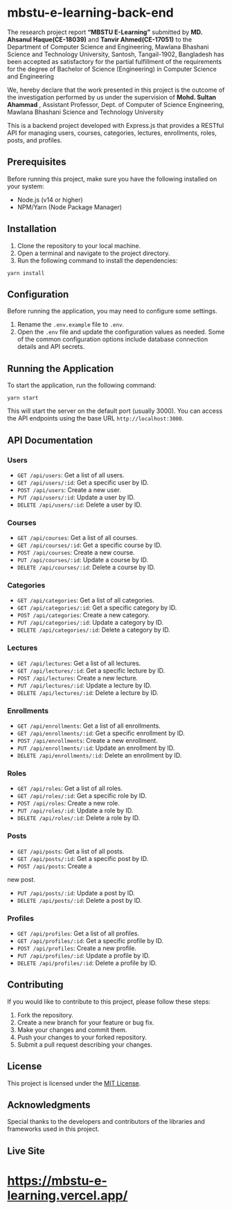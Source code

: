 # mbstu-e-learning-back-end

The research project report __“MBSTU E-Learning”__ submitted by **MD. Ahsanul Haque(CE-18039)** and **Tanvir Ahmed(CE-17051)** to the Department of Computer Science and Engineering, Mawlana Bhashani Science and Technology University, Santosh, Tangail-1902, Bangladesh has been accepted as satisfactory for the partial fulfillment of the requirements for the degree of Bachelor of Science (Engineering) in Computer Science and Engineering

We, hereby declare that the work presented in this project is the outcome of the investigation performed by us under the supervision of **Mohd. Sultan Ahammad** , Assistant Professor, Dept. of Computer of Science Engineering, Mawlana Bhashani Science and Technology University

This is a backend project developed with Express.js that provides a RESTful API for managing users, courses, categories, lectures, enrollments, roles, posts, and profiles.

## Prerequisites

Before running this project, make sure you have the following installed on your system:

- Node.js (v14 or higher)
- NPM/Yarn (Node Package Manager)

## Installation

1. Clone the repository to your local machine.
2. Open a terminal and navigate to the project directory.
3. Run the following command to install the dependencies:

```shell
yarn install
```

## Configuration

Before running the application, you may need to configure some settings. 

1. Rename the `.env.example` file to `.env`.
2. Open the `.env` file and update the configuration values as needed. Some of the common configuration options include database connection details and API secrets.

## Running the Application

To start the application, run the following command:

```shell
yarn start
```

This will start the server on the default port (usually 3000). You can access the API endpoints using the base URL `http://localhost:3000`.

## API Documentation

### Users

- `GET /api/users`: Get a list of all users.
- `GET /api/users/:id`: Get a specific user by ID.
- `POST /api/users`: Create a new user.
- `PUT /api/users/:id`: Update a user by ID.
- `DELETE /api/users/:id`: Delete a user by ID.

### Courses

- `GET /api/courses`: Get a list of all courses.
- `GET /api/courses/:id`: Get a specific course by ID.
- `POST /api/courses`: Create a new course.
- `PUT /api/courses/:id`: Update a course by ID.
- `DELETE /api/courses/:id`: Delete a course by ID.

### Categories

- `GET /api/categories`: Get a list of all categories.
- `GET /api/categories/:id`: Get a specific category by ID.
- `POST /api/categories`: Create a new category.
- `PUT /api/categories/:id`: Update a category by ID.
- `DELETE /api/categories/:id`: Delete a category by ID.

### Lectures

- `GET /api/lectures`: Get a list of all lectures.
- `GET /api/lectures/:id`: Get a specific lecture by ID.
- `POST /api/lectures`: Create a new lecture.
- `PUT /api/lectures/:id`: Update a lecture by ID.
- `DELETE /api/lectures/:id`: Delete a lecture by ID.

### Enrollments

- `GET /api/enrollments`: Get a list of all enrollments.
- `GET /api/enrollments/:id`: Get a specific enrollment by ID.
- `POST /api/enrollments`: Create a new enrollment.
- `PUT /api/enrollments/:id`: Update an enrollment by ID.
- `DELETE /api/enrollments/:id`: Delete an enrollment by ID.

### Roles

- `GET /api/roles`: Get a list of all roles.
- `GET /api/roles/:id`: Get a specific role by ID.
- `POST /api/roles`: Create a new role.
- `PUT /api/roles/:id`: Update a role by ID.
- `DELETE /api/roles/:id`: Delete a role by ID.

### Posts

- `GET /api/posts`: Get a list of all posts.
- `GET /api/posts/:id`: Get a specific post by ID.
- `POST /api/posts`: Create a

 new post.
- `PUT /api/posts/:id`: Update a post by ID.
- `DELETE /api/posts/:id`: Delete a post by ID.

### Profiles

- `GET /api/profiles`: Get a list of all profiles.
- `GET /api/profiles/:id`: Get a specific profile by ID.
- `POST /api/profiles`: Create a new profile.
- `PUT /api/profiles/:id`: Update a profile by ID.
- `DELETE /api/profiles/:id`: Delete a profile by ID.

## Contributing

If you would like to contribute to this project, please follow these steps:

1. Fork the repository.
2. Create a new branch for your feature or bug fix.
3. Make your changes and commit them.
4. Push your changes to your forked repository.
5. Submit a pull request describing your changes.

## License

This project is licensed under the [MIT License](LICENSE).

## Acknowledgments

Special thanks to the developers and contributors of the libraries and frameworks used in this project.

## Live Site

# https://mbstu-e-learning.vercel.app/